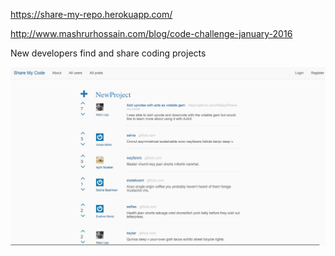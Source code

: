https://share-my-repo.herokuapp.com/

http://www.mashrurhossain.com/blog/code-challenge-january-2016

New developers find and share coding projects

![screenshot](./portfolio_share_my_repo.jpg)

